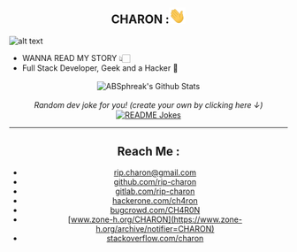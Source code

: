 <div align="center">
<h2>CHARON :<img src="https://github.com/ABSphreak/ABSphreak/blob/master/gifs/Hi.gif" width="30px"></h2>
</div>

![alt text](https://m.media-amazon.com/images/I/81LSP0rGz1L._SS500_.jpg)

- WANNA READ MY STORY 👆🏻
- Full Stack Developer, Geek and a Hacker 👀

<div align="center">

<img align="center" src="https://github-readme-stats.vercel.app/api?username=rip-charon&include_all_commits=true&count_private=true&show_icons=true&line_height=20&title_color=7A7ADB&icon_color=2234AE&text_color=D3D3D3&bg_color=0,000000,130F40" alt="ABSphreak's Github Stats">

</br>
</br>
<i>Random dev joke for you! (create your own by clicking here ↓)</i><br>
<a href="https://readme-jokes.vercel.app"><img align="center" src="https://readme-jokes.vercel.app/api" alt="README Jokes"></a>

---

## Reach Me : 
- [rip.charon@gmail.com](mailto:rip.charon@gmail.com)
- [github.com/rip-charon](https://github.com/rip-charon)
- [gitlab.com/rip-charon](https://gitlab.com/rip-charon)
- [hackerone.com/ch4ron](https://hackerone.com/ch4ron/)
- [bugcrowd.com/CH4R0N](https://bugcrowd.com/CH4R0N)
- [www.zone-h.org/CHARON](https://www.zone-h.org/archive/notifier=CHARON)
- [stackoverflow.com/charon](https://stackexchange.com/users/22479330/charon)

<!---
rip-charon/rip-charon is a ✨ special ✨ repository because its `README.md` (this file) appears on your GitHub profile.
You can click the Preview link to take a look at your changes.
--->
